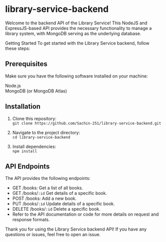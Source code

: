 # library-service-backend

Welcome to the backend API of the Library Service! This NodeJS and ExpressJS-based API provides the necessary functionality to manage a library system, with MongoDB serving as the underlying database.

Getting Started
To get started with the Library Service backend, follow these steps:

## Prerequisites

Make sure you have the following software installed on your machine:

Node.js <br />
MongoDB (or MongoDB Atlas)

## Installation
1. Clone this repository: <br />
```git clone https://github.com/Sachin-251/library-service-backend.git```

2. Navigate to the project directory: <br />
```cd library-service-backend```

3. Install dependencies: <br />
```npm install```

## API Endpoints
The API provides the following endpoints: <br />

- GET /books: Get a list of all books.
- GET /books/`:id` Get details of a specific book.
- POST /books: Add a new book.
- PUT /books/`:id` Update details of a specific book.
- DELETE /books/`:id` Delete a specific book.
- Refer to the API documentation or code for more details on request and response formats.


Thank you for using the Library Service backend API! If you have any questions or issues, feel free to open an issue.



